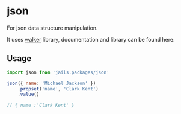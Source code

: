 # json

For json data structure manipulation.

It uses [walker](https://github.com/Javiani/Walker) library, documentation and library can be found here:

## Usage

```js
import json from 'jails.packages/json'

json({ name: 'Michael Jackson' })
	.propset('name', 'Clark Kent')
	.value()

// { name :'Clark Kent' }
```
